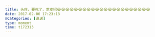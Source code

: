 ```yaml
---
title: 头疼，要死了，求支招😭😭😭😭😭😭😭😭😭😭😭😭😭😭😭😭😭😭😭😭😭😭
date: 2017-02-06 17:23:13
mCategories: [说说]
type: moment
time: t172313
---
```


